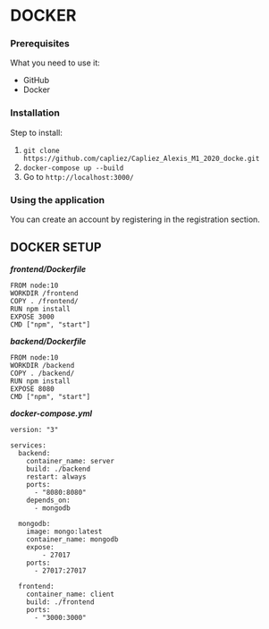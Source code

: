 # DOCKER

### Prerequisites

What you need to use it:
  * GitHub
  * Docker

### Installation

Step to install:
  1. ``` git clone https://github.com/capliez/Capliez_Alexis_M1_2020_docke.git ```
  2. ``` docker-compose up --build ```
  3. Go to ``` http://localhost:3000/ ```

### Using the application

You can create an account by registering in the registration section.

## DOCKER SETUP

***frontend/Dockerfile***
````
FROM node:10
WORKDIR /frontend
COPY . /frontend/
RUN npm install
EXPOSE 3000
CMD ["npm", "start"]
````


***backend/Dockerfile***
````
FROM node:10
WORKDIR /backend
COPY . /backend/
RUN npm install
EXPOSE 8080
CMD ["npm", "start"]
````

***docker-compose.yml***
````
version: "3"

services:
  backend:
    container_name: server
    build: ./backend
    restart: always
    ports:
      - "8080:8080"
    depends_on:
      - mongodb
      
  mongodb:
    image: mongo:latest
    container_name: mongodb
    expose: 
        - 27017
    ports:
      - 27017:27017

  frontend:
    container_name: client
    build: ./frontend
    ports:
      - "3000:3000"
````

 
 

